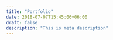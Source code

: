 ```yaml
---
title: "Portfolio"
date: 2018-07-07T15:45:06+06:00
draft: false
description: "This is meta description"
---
```

